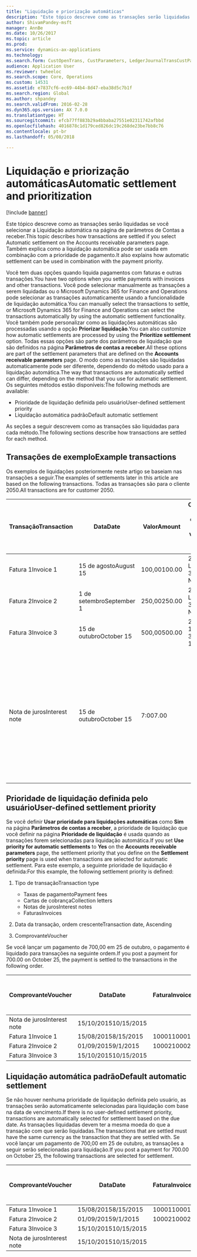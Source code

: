```yaml
---
title: "Liquidação e priorização automáticas"
description: "Este tópico descreve como as transações serão liquidadas se você selecionar a Liquidação automática na página de parâmetros de Contas a receber. Também explica como a liquidação automática pode ser usada em combinação com a prioridade de pagamento."
author: ShivamPandey-msft
manager: AnnBe
ms.date: 10/26/2017
ms.topic: article
ms.prod: 
ms.service: dynamics-ax-applications
ms.technology: 
ms.search.form: CustOpenTrans, CustParameters, LedgerJournalTransCustPaym
audience: Application User
ms.reviewer: twheeloc
ms.search.scope: Core, Operations
ms.custom: 14531
ms.assetid: e7837cf6-ec69-44b4-8d47-eba38d5c7b1f
ms.search.region: Global
ms.author: shpandey
ms.search.validFrom: 2016-02-28
ms.dyn365.ops.version: AX 7.0.0
ms.translationtype: HT
ms.sourcegitcommit: efcb77ff883b29a4bbaba27551e02311742afbbd
ms.openlocfilehash: 4016878c1d179ced826dc19c268de23be7bb8c76
ms.contentlocale: pt-br
ms.lasthandoff: 05/08/2018

---
```


# <a name="automatic-settlement-and-prioritization"></a><span data-ttu-id="c5d50-104">Liquidação e priorização automáticas</span><span class="sxs-lookup"><span data-stu-id="c5d50-104">Automatic settlement and prioritization</span></span>

[!include [banner](../includes/banner.md)]

<span data-ttu-id="c5d50-105">Este tópico descreve como as transações serão liquidadas se você selecionar a Liquidação automática na página de parâmetros de Contas a receber.</span><span class="sxs-lookup"><span data-stu-id="c5d50-105">This topic describes how transactions are settled if you select Automatic settlement on the Accounts receivable parameters page.</span></span> <span data-ttu-id="c5d50-106">Também explica como a liquidação automática pode ser usada em combinação com a prioridade de pagamento.</span><span class="sxs-lookup"><span data-stu-id="c5d50-106">It also explains how automatic settlement can be used in combination with the payment priority.</span></span>

<span data-ttu-id="c5d50-107">Você tem duas opções quando liquida pagamentos com faturas e outras transações.</span><span class="sxs-lookup"><span data-stu-id="c5d50-107">You have two options when you settle payments with invoices and other transactions.</span></span> <span data-ttu-id="c5d50-108">Você pode selecionar manualmente as transações a serem liquidadas ou o Microsoft Dynamics 365 for Finance and Operations pode selecionar as transações automaticamente usando a funcionalidade de liquidação automática.</span><span class="sxs-lookup"><span data-stu-id="c5d50-108">You can manually select the transactions to settle, or Microsoft Dynamics 365 for Finance and Operations can select the transactions automatically by using the automatic settlement functionality.</span></span> <span data-ttu-id="c5d50-109">Você também pode personalizar como as liquidações automáticas são processadas usando a opção **Priorizar liquidação**.</span><span class="sxs-lookup"><span data-stu-id="c5d50-109">You can also customize how automatic settlements are processed by using the **Prioritize settlement** option.</span></span> <span data-ttu-id="c5d50-110">Todas essas opções são parte dos parâmetros de liquidação que são definidos na página **Parâmetros de contas a receber**.</span><span class="sxs-lookup"><span data-stu-id="c5d50-110">All these options are part of the settlement parameters that are defined on the **Accounts receivable parameters** page.</span></span> <span data-ttu-id="c5d50-111">O modo como as transações são liquidadas automaticamente pode ser diferente, dependendo do método usado para a liquidação automática.</span><span class="sxs-lookup"><span data-stu-id="c5d50-111">The way that transactions are automatically settled can differ, depending on the method that you use for automatic settlement.</span></span> <span data-ttu-id="c5d50-112">Os seguintes métodos estão disponíveis:</span><span class="sxs-lookup"><span data-stu-id="c5d50-112">The following methods are available:</span></span>

-   <span data-ttu-id="c5d50-113">Prioridade de liquidação definida pelo usuário</span><span class="sxs-lookup"><span data-stu-id="c5d50-113">User-defined settlement priority</span></span>
-   <span data-ttu-id="c5d50-114">Liquidação automática padrão</span><span class="sxs-lookup"><span data-stu-id="c5d50-114">Default automatic settlement</span></span>

<span data-ttu-id="c5d50-115">As seções a seguir descrevem como as transações são liquidadas para cada método.</span><span class="sxs-lookup"><span data-stu-id="c5d50-115">The following sections describe how transactions are settled for each method.</span></span>

## <a name="example-transactions"></a><span data-ttu-id="c5d50-116">Transações de exemplo</span><span class="sxs-lookup"><span data-stu-id="c5d50-116">Example transactions</span></span>
<span data-ttu-id="c5d50-117">Os exemplos de liquidações posteriormente neste artigo se baseiam nas transações a seguir.</span><span class="sxs-lookup"><span data-stu-id="c5d50-117">The examples of settlements later in this article are based on the following transactions.</span></span> <span data-ttu-id="c5d50-118">Todas as transações são para o cliente 2050.</span><span class="sxs-lookup"><span data-stu-id="c5d50-118">All transactions are for customer 2050.</span></span>

| <span data-ttu-id="c5d50-119">Transação</span><span class="sxs-lookup"><span data-stu-id="c5d50-119">Transaction</span></span>   | <span data-ttu-id="c5d50-120">Data</span><span class="sxs-lookup"><span data-stu-id="c5d50-120">Date</span></span>        | <span data-ttu-id="c5d50-121">Valor</span><span class="sxs-lookup"><span data-stu-id="c5d50-121">Amount</span></span> | <span data-ttu-id="c5d50-122">Condições de desconto à vista</span><span class="sxs-lookup"><span data-stu-id="c5d50-122">Cash discount terms</span></span> | <span data-ttu-id="c5d50-123">Data do desconto à vista</span><span class="sxs-lookup"><span data-stu-id="c5d50-123">Cash discount date</span></span> | <span data-ttu-id="c5d50-124">Comentários</span><span class="sxs-lookup"><span data-stu-id="c5d50-124">Comments</span></span>                                                                                                                                                                                      |
|---------------|-------------|--------|---------------------|--------------------|-----------------------------------------------------------------------------------------------------------------------------------------------------------------------------------------------|
| <span data-ttu-id="c5d50-125">Fatura 1</span><span class="sxs-lookup"><span data-stu-id="c5d50-125">Invoice 1</span></span>     | <span data-ttu-id="c5d50-126">15 de agosto</span><span class="sxs-lookup"><span data-stu-id="c5d50-126">August 15</span></span>   | <span data-ttu-id="c5d50-127">100,00</span><span class="sxs-lookup"><span data-stu-id="c5d50-127">100.00</span></span> | <span data-ttu-id="c5d50-128">2%14, Líquido 30</span><span class="sxs-lookup"><span data-stu-id="c5d50-128">2%14, Net 30</span></span>        | <span data-ttu-id="c5d50-129">29 de agosto</span><span class="sxs-lookup"><span data-stu-id="c5d50-129">August 29</span></span>          |                                                                                                                                                                                               |
| <span data-ttu-id="c5d50-130">Fatura 2</span><span class="sxs-lookup"><span data-stu-id="c5d50-130">Invoice 2</span></span>     | <span data-ttu-id="c5d50-131">1 de setembro</span><span class="sxs-lookup"><span data-stu-id="c5d50-131">September 1</span></span> | <span data-ttu-id="c5d50-132">250,00</span><span class="sxs-lookup"><span data-stu-id="c5d50-132">250.00</span></span> | <span data-ttu-id="c5d50-133">2%14, Líquido 30</span><span class="sxs-lookup"><span data-stu-id="c5d50-133">2%14, Net 30</span></span>        | <span data-ttu-id="c5d50-134">15 de setembro</span><span class="sxs-lookup"><span data-stu-id="c5d50-134">September 15</span></span>       |                                                                                                                                                                                               |
| <span data-ttu-id="c5d50-135">Fatura 3</span><span class="sxs-lookup"><span data-stu-id="c5d50-135">Invoice 3</span></span>     | <span data-ttu-id="c5d50-136">15 de outubro</span><span class="sxs-lookup"><span data-stu-id="c5d50-136">October 15</span></span>  | <span data-ttu-id="c5d50-137">500,00</span><span class="sxs-lookup"><span data-stu-id="c5d50-137">500.00</span></span> | <span data-ttu-id="c5d50-138">2% 14/Líquido 30</span><span class="sxs-lookup"><span data-stu-id="c5d50-138">2% 14/Net 30</span></span>        | <span data-ttu-id="c5d50-139">29 de outubro</span><span class="sxs-lookup"><span data-stu-id="c5d50-139">October 29</span></span>         |                                                                                                                                                                                               |
| <span data-ttu-id="c5d50-140">Nota de juros</span><span class="sxs-lookup"><span data-stu-id="c5d50-140">Interest note</span></span> | <span data-ttu-id="c5d50-141">15 de outubro</span><span class="sxs-lookup"><span data-stu-id="c5d50-141">October 15</span></span>  | <span data-ttu-id="c5d50-142">7:00</span><span class="sxs-lookup"><span data-stu-id="c5d50-142">7.00</span></span>   |                     |                    | <span data-ttu-id="c5d50-143">Esta nota de juros destina-se à fatura 1 e à fatura 2.</span><span class="sxs-lookup"><span data-stu-id="c5d50-143">This interest note is for invoice 1 and invoice 2.</span></span> <span data-ttu-id="c5d50-144">O valor é calculado como 2% de juros em valores devidos com 30 ou mais dias de atraso.</span><span class="sxs-lookup"><span data-stu-id="c5d50-144">The amount is calculated as 2-percent interest on amounts that are 30 or more days past due.</span></span> <span data-ttu-id="c5d50-145">Por exemplo, 0,02 × (100,00 + 250,00) = 7,00.</span><span class="sxs-lookup"><span data-stu-id="c5d50-145">For example, 0.02 × (100.00 + 250.00) = 7.00.</span></span> |

## <a name="user-defined-settlement-priority"></a><span data-ttu-id="c5d50-146">Prioridade de liquidação definida pelo usuário</span><span class="sxs-lookup"><span data-stu-id="c5d50-146">User-defined settlement priority</span></span>
<span data-ttu-id="c5d50-147">Se você definir **Usar prioridade para liquidações automáticas** como **Sim** na página **Parâmetros de contas a receber**, a prioridade de liquidação que você definir na página **Prioridade de liquidação** é usada quando as transações forem selecionadas para liquidação automática.</span><span class="sxs-lookup"><span data-stu-id="c5d50-147">If you set **Use priority for automatic settlements** to **Yes** on the **Accounts receivable parameters** page, the settlement priority that you define on the **Settlement priority** page is used when transactions are selected for automatic settlement.</span></span> <span data-ttu-id="c5d50-148">Para este exemplo, a seguinte prioridade de liquidação é definida:</span><span class="sxs-lookup"><span data-stu-id="c5d50-148">For this example, the following settlement priority is defined:</span></span>

1.  <span data-ttu-id="c5d50-149">Tipo de transação</span><span class="sxs-lookup"><span data-stu-id="c5d50-149">Transaction type</span></span>
    -   <span data-ttu-id="c5d50-150">Taxas de pagamento</span><span class="sxs-lookup"><span data-stu-id="c5d50-150">Payment fees</span></span>
    -   <span data-ttu-id="c5d50-151">Cartas de cobrança</span><span class="sxs-lookup"><span data-stu-id="c5d50-151">Collection letters</span></span>
    -   <span data-ttu-id="c5d50-152">Notas de juros</span><span class="sxs-lookup"><span data-stu-id="c5d50-152">Interest notes</span></span>
    -   <span data-ttu-id="c5d50-153">Faturas</span><span class="sxs-lookup"><span data-stu-id="c5d50-153">Invoices</span></span>

2.  <span data-ttu-id="c5d50-154">Data da transação, ordem crescente</span><span class="sxs-lookup"><span data-stu-id="c5d50-154">Transaction date, Ascending</span></span>
3.  <span data-ttu-id="c5d50-155">Comprovante</span><span class="sxs-lookup"><span data-stu-id="c5d50-155">Voucher</span></span>

<span data-ttu-id="c5d50-156">Se você lançar um pagamento de 700,00 em 25 de outubro, o pagamento é liquidado para transações na seguinte ordem.</span><span class="sxs-lookup"><span data-stu-id="c5d50-156">If you post a payment for 700.00 on October 25, the payment is settled to the transactions in the following order.</span></span>

| <span data-ttu-id="c5d50-157">Comprovante</span><span class="sxs-lookup"><span data-stu-id="c5d50-157">Voucher</span></span>       | <span data-ttu-id="c5d50-158">Data</span><span class="sxs-lookup"><span data-stu-id="c5d50-158">Date</span></span>       | <span data-ttu-id="c5d50-159">Fatura</span><span class="sxs-lookup"><span data-stu-id="c5d50-159">Invoice</span></span> | <span data-ttu-id="c5d50-160">Valor na moeda da transação</span><span class="sxs-lookup"><span data-stu-id="c5d50-160">Amount in transaction currency</span></span> | <span data-ttu-id="c5d50-161">Valor para liquidar</span><span class="sxs-lookup"><span data-stu-id="c5d50-161">Amount to settle</span></span> | <span data-ttu-id="c5d50-162">Saldo</span><span class="sxs-lookup"><span data-stu-id="c5d50-162">Balance</span></span> | <span data-ttu-id="c5d50-163">Moeda</span><span class="sxs-lookup"><span data-stu-id="c5d50-163">Currency</span></span> |
|---------------|------------|---------|--------------------------------|------------------|---------|----------|
| <span data-ttu-id="c5d50-164">Nota de juros</span><span class="sxs-lookup"><span data-stu-id="c5d50-164">Interest note</span></span> | <span data-ttu-id="c5d50-165">15/10/2015</span><span class="sxs-lookup"><span data-stu-id="c5d50-165">10/15/2015</span></span> |         | <span data-ttu-id="c5d50-166">7:00</span><span class="sxs-lookup"><span data-stu-id="c5d50-166">7.00</span></span>                           | <span data-ttu-id="c5d50-167">7:00</span><span class="sxs-lookup"><span data-stu-id="c5d50-167">7.00</span></span>             | <span data-ttu-id="c5d50-168">0,00</span><span class="sxs-lookup"><span data-stu-id="c5d50-168">0.00</span></span>    | <span data-ttu-id="c5d50-169">USD</span><span class="sxs-lookup"><span data-stu-id="c5d50-169">USD</span></span>      |
| <span data-ttu-id="c5d50-170">Fatura 1</span><span class="sxs-lookup"><span data-stu-id="c5d50-170">Invoice 1</span></span>     | <span data-ttu-id="c5d50-171">15/08/2015</span><span class="sxs-lookup"><span data-stu-id="c5d50-171">8/15/2015</span></span>  | <span data-ttu-id="c5d50-172">10001</span><span class="sxs-lookup"><span data-stu-id="c5d50-172">10001</span></span>   | <span data-ttu-id="c5d50-173">100,00</span><span class="sxs-lookup"><span data-stu-id="c5d50-173">100.00</span></span>                         | <span data-ttu-id="c5d50-174">100,00</span><span class="sxs-lookup"><span data-stu-id="c5d50-174">100.00</span></span>           | <span data-ttu-id="c5d50-175">0,00</span><span class="sxs-lookup"><span data-stu-id="c5d50-175">0.00</span></span>    | <span data-ttu-id="c5d50-176">USD</span><span class="sxs-lookup"><span data-stu-id="c5d50-176">USD</span></span>      |
| <span data-ttu-id="c5d50-177">Fatura 2</span><span class="sxs-lookup"><span data-stu-id="c5d50-177">Invoice 2</span></span>     | <span data-ttu-id="c5d50-178">01/09/2015</span><span class="sxs-lookup"><span data-stu-id="c5d50-178">9/1/2015</span></span>   | <span data-ttu-id="c5d50-179">10002</span><span class="sxs-lookup"><span data-stu-id="c5d50-179">10002</span></span>   | <span data-ttu-id="c5d50-180">250,00</span><span class="sxs-lookup"><span data-stu-id="c5d50-180">250.00</span></span>                         | <span data-ttu-id="c5d50-181">250,00</span><span class="sxs-lookup"><span data-stu-id="c5d50-181">250.00</span></span>           | <span data-ttu-id="c5d50-182">0,00</span><span class="sxs-lookup"><span data-stu-id="c5d50-182">0.00</span></span>    | <span data-ttu-id="c5d50-183">USD</span><span class="sxs-lookup"><span data-stu-id="c5d50-183">USD</span></span>      |
| <span data-ttu-id="c5d50-184">Fatura 3</span><span class="sxs-lookup"><span data-stu-id="c5d50-184">Invoice 3</span></span>     | <span data-ttu-id="c5d50-185">15/10/2015</span><span class="sxs-lookup"><span data-stu-id="c5d50-185">10/15/2015</span></span> |         | <span data-ttu-id="c5d50-186">500,00</span><span class="sxs-lookup"><span data-stu-id="c5d50-186">500.00</span></span>                         | <span data-ttu-id="c5d50-187">343,00</span><span class="sxs-lookup"><span data-stu-id="c5d50-187">343.00</span></span>           | <span data-ttu-id="c5d50-188">157,00</span><span class="sxs-lookup"><span data-stu-id="c5d50-188">157.00</span></span>  | <span data-ttu-id="c5d50-189">USD</span><span class="sxs-lookup"><span data-stu-id="c5d50-189">USD</span></span>      |

## <a name="default-automatic-settlement"></a><span data-ttu-id="c5d50-190">Liquidação automática padrão</span><span class="sxs-lookup"><span data-stu-id="c5d50-190">Default automatic settlement</span></span>
<span data-ttu-id="c5d50-191">Se não houver nenhuma prioridade de liquidação definida pelo usuário, as transações serão automaticamente selecionadas para liquidação com base na data de vencimento.</span><span class="sxs-lookup"><span data-stu-id="c5d50-191">If there is no user-defined settlement priority, transactions are automatically selected for settlement based on the due date.</span></span> <span data-ttu-id="c5d50-192">As transações liquidadas devem ter a mesma moeda do que a transação com que serão liquidadas.</span><span class="sxs-lookup"><span data-stu-id="c5d50-192">The transactions that are settled must have the same currency as the transaction that they are settled with.</span></span> <span data-ttu-id="c5d50-193">Se você lançar um pagamento de 700,00 em 25 de outubro, as transações a seguir serão selecionadas para liquidação.</span><span class="sxs-lookup"><span data-stu-id="c5d50-193">If you post a payment for 700.00 on October 25, the following transactions are selected for settlement.</span></span>

| <span data-ttu-id="c5d50-194">Comprovante</span><span class="sxs-lookup"><span data-stu-id="c5d50-194">Voucher</span></span>       | <span data-ttu-id="c5d50-195">Data</span><span class="sxs-lookup"><span data-stu-id="c5d50-195">Date</span></span>       | <span data-ttu-id="c5d50-196">Fatura</span><span class="sxs-lookup"><span data-stu-id="c5d50-196">Invoice</span></span> | <span data-ttu-id="c5d50-197">Valor na moeda da transação</span><span class="sxs-lookup"><span data-stu-id="c5d50-197">Amount in transaction currency</span></span> | <span data-ttu-id="c5d50-198">Valor para liquidar</span><span class="sxs-lookup"><span data-stu-id="c5d50-198">Amount to settle</span></span> | <span data-ttu-id="c5d50-199">Saldo</span><span class="sxs-lookup"><span data-stu-id="c5d50-199">Balance</span></span> | <span data-ttu-id="c5d50-200">Moeda</span><span class="sxs-lookup"><span data-stu-id="c5d50-200">Currency</span></span> |
|---------------|------------|---------|--------------------------------|------------------|---------|----------|
| <span data-ttu-id="c5d50-201">Fatura 1</span><span class="sxs-lookup"><span data-stu-id="c5d50-201">Invoice 1</span></span>     | <span data-ttu-id="c5d50-202">15/08/2015</span><span class="sxs-lookup"><span data-stu-id="c5d50-202">8/15/2015</span></span>  | <span data-ttu-id="c5d50-203">10001</span><span class="sxs-lookup"><span data-stu-id="c5d50-203">10001</span></span>   | <span data-ttu-id="c5d50-204">100,00</span><span class="sxs-lookup"><span data-stu-id="c5d50-204">100.00</span></span>                         | <span data-ttu-id="c5d50-205">100,00</span><span class="sxs-lookup"><span data-stu-id="c5d50-205">100.00</span></span>           | <span data-ttu-id="c5d50-206">0,00</span><span class="sxs-lookup"><span data-stu-id="c5d50-206">0.00</span></span>    | <span data-ttu-id="c5d50-207">USD</span><span class="sxs-lookup"><span data-stu-id="c5d50-207">USD</span></span>      |
| <span data-ttu-id="c5d50-208">Fatura 2</span><span class="sxs-lookup"><span data-stu-id="c5d50-208">Invoice 2</span></span>     | <span data-ttu-id="c5d50-209">01/09/2015</span><span class="sxs-lookup"><span data-stu-id="c5d50-209">9/1/2015</span></span>   | <span data-ttu-id="c5d50-210">10002</span><span class="sxs-lookup"><span data-stu-id="c5d50-210">10002</span></span>   | <span data-ttu-id="c5d50-211">250,00</span><span class="sxs-lookup"><span data-stu-id="c5d50-211">250.00</span></span>                         | <span data-ttu-id="c5d50-212">250,00</span><span class="sxs-lookup"><span data-stu-id="c5d50-212">250.00</span></span>           | <span data-ttu-id="c5d50-213">0,00</span><span class="sxs-lookup"><span data-stu-id="c5d50-213">0.00</span></span>    | <span data-ttu-id="c5d50-214">USD</span><span class="sxs-lookup"><span data-stu-id="c5d50-214">USD</span></span>      |
| <span data-ttu-id="c5d50-215">Fatura 3</span><span class="sxs-lookup"><span data-stu-id="c5d50-215">Invoice 3</span></span>     | <span data-ttu-id="c5d50-216">15/10/2015</span><span class="sxs-lookup"><span data-stu-id="c5d50-216">10/15/2015</span></span> |         | <span data-ttu-id="c5d50-217">500,00</span><span class="sxs-lookup"><span data-stu-id="c5d50-217">500.00</span></span>                         | <span data-ttu-id="c5d50-218">350,00</span><span class="sxs-lookup"><span data-stu-id="c5d50-218">350.00</span></span>           | <span data-ttu-id="c5d50-219">150.00</span><span class="sxs-lookup"><span data-stu-id="c5d50-219">150.00</span></span>  | <span data-ttu-id="c5d50-220">USD</span><span class="sxs-lookup"><span data-stu-id="c5d50-220">USD</span></span>      |
| <span data-ttu-id="c5d50-221">Nota de juros</span><span class="sxs-lookup"><span data-stu-id="c5d50-221">Interest note</span></span> | <span data-ttu-id="c5d50-222">15/10/2015</span><span class="sxs-lookup"><span data-stu-id="c5d50-222">10/15/2015</span></span> |         | <span data-ttu-id="c5d50-223">7:00</span><span class="sxs-lookup"><span data-stu-id="c5d50-223">7.00</span></span>                           | <span data-ttu-id="c5d50-224">0,00</span><span class="sxs-lookup"><span data-stu-id="c5d50-224">0.00</span></span>             | <span data-ttu-id="c5d50-225">0,00</span><span class="sxs-lookup"><span data-stu-id="c5d50-225">0.00</span></span>    | <span data-ttu-id="c5d50-226">USD</span><span class="sxs-lookup"><span data-stu-id="c5d50-226">USD</span></span>      |






